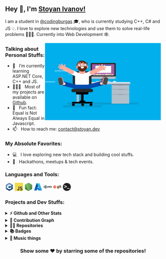 ## Hey 👋, I'm [Stoyan Ivanov!](https://github.com/SSIvanov19/)

I am a student in [@codingburgas](https://github.com/codingburgas) 🎓, who is currently studying C++, C# and JS 💡. I love to explore new technologies and use them to solve real-life problems 👨🏻‍💻. Currently into Web Development 🕸️.

<img align="right" height="250" width="375" alt="" src="https://raw.githubusercontent.com/SSIvanov19/ssivanov19/master/gifts/coder.gif" />


### Talking about Personal Stuffs:

- 🚀 &nbsp; I’m currently learning ASP.NET Core, C++ and JS.
- 👨🏻‍💻 &nbsp; Most of my projects are available on [Github](https://github.com/SSIvanov19?tab=repositories).
- 👾 &nbsp; Fun fact: Equal is Not Always Equal in Javascript.
- 📫 &nbsp; How to reach me: contact@stoyan.dev

### My Absolute Favorites:

- 💻 &nbsp; I love exploring new tech stack and building cool stuffs.
- 🍕 &nbsp; Hackathons, meetups & tech events.

### Languages and Tools:

<code><img height="27" src="https://raw.githubusercontent.com/github/explore/80688e429a7d4ef2fca1e82350fe8e3517d3494d/topics/cpp/cpp.png" alt="cpp"></code>
<code><img height="27" src="https://raw.githubusercontent.com/github/explore/80688e429a7d4ef2fca1e82350fe8e3517d3494d/topics/javascript/javascript.png" alt="javascript"></code>
<code><img height="27" src="https://raw.githubusercontent.com/github/explore/80688e429a7d4ef2fca1e82350fe8e3517d3494d/topics/nodejs/nodejs.png" alt="nodejs"></code>
<code><img height="27" src="https://raw.githubusercontent.com/github/explore/eaef8552d8b082ffafe2bfc8a5023d47da904aac/topics/azure/azure.png" alt="azure"></code>
<code><img height="27" src="https://raw.githubusercontent.com/github/explore/master/topics/unity/unity.png" alt="unity"></code>
<code><img height="27" src="https://raw.githubusercontent.com/github/explore/80688e429a7d4ef2fca1e82350fe8e3517d3494d/topics/git/git.png" alt="git"></code>
<code><img height="27" src="https://raw.githubusercontent.com/github/explore/80688e429a7d4ef2fca1e82350fe8e3517d3494d/topics/terminal/terminal.png" alt="terminal"></code>

### Projects and Dev Stuffs:

<details>	
  <summary><b>⚡ Github and Other Stats</b></summary>
  <br>
  
 <!--START_SECTION:waka-->
![Code Time](http://img.shields.io/badge/Code%20Time-258%20hrs%2027%20mins-blue)

![Profile Views](http://img.shields.io/badge/Profile%20Views-10-blue)

![Lines of code](https://img.shields.io/badge/From%20Hello%20World%20I%27ve%20Written-8.5%20million%20lines%20of%20code-blue)

**🐱 My GitHub Data** 

> 📦 1.3 MB Used in GitHub's Storage 
 > 
> 🏆 159 Contributions in the Year 2024
 > 
> 💼 Opted to Hire
 > 
> 📜 31 Public Repositories 
 > 
> 🔑 39 Private Repositories 
 > 
**I'm an Early 🐤** 

```text
🌞 Morning                568 commits         █████░░░░░░░░░░░░░░░░░░░░   20.96 % 
🌆 Daytime                954 commits         █████████░░░░░░░░░░░░░░░░   35.20 % 
🌃 Evening                963 commits         █████████░░░░░░░░░░░░░░░░   35.54 % 
🌙 Night                  225 commits         ██░░░░░░░░░░░░░░░░░░░░░░░   08.30 % 
```
📅 **I'm Most Productive on Sunday** 

```text
Monday                   428 commits         ████░░░░░░░░░░░░░░░░░░░░░   15.79 % 
Tuesday                  303 commits         ███░░░░░░░░░░░░░░░░░░░░░░   11.18 % 
Wednesday                285 commits         ███░░░░░░░░░░░░░░░░░░░░░░   10.52 % 
Thursday                 310 commits         ███░░░░░░░░░░░░░░░░░░░░░░   11.44 % 
Friday                   450 commits         ████░░░░░░░░░░░░░░░░░░░░░   16.61 % 
Saturday                 393 commits         ████░░░░░░░░░░░░░░░░░░░░░   14.50 % 
Sunday                   541 commits         █████░░░░░░░░░░░░░░░░░░░░   19.96 % 
```


📊 **This Week I Spent My Time On** 

```text
🕑︎ Time Zone: Europe/Sofia

💬 Programming Languages: 
No Activity Tracked This Week

🔥 Editors: 
No Activity Tracked This Week

💻 Operating System: 
No Activity Tracked This Week
```

**I Mostly Code in C#** 

```text
C#                       26 repos            ██████░░░░░░░░░░░░░░░░░░░   25.24 % 
HTML                     16 repos            ████░░░░░░░░░░░░░░░░░░░░░   15.53 % 
TypeScript               15 repos            ████░░░░░░░░░░░░░░░░░░░░░   14.56 % 
Dart                     2 repos             ░░░░░░░░░░░░░░░░░░░░░░░░░   01.94 % 
CSS                      2 repos             ░░░░░░░░░░░░░░░░░░░░░░░░░   01.94 % 
```



**Timeline**

![Lines of Code chart](https://raw.githubusercontent.com/SSIvanov19/SSIvanov19/main/assets/bar_graph.png)


<!--END_SECTION:waka-->
</details>
<details>
  <summary><b>🐍 Contribution Graph</b></summary>

  <picture>
    <source media="(prefers-color-scheme: dark)" srcset="https://github.com/SSIvanov19/ssivanov19/blob/output/github-contribution-grid-snake-dark.svg" />
    <source media="(prefers-color-scheme: light)" srcset="https://github.com/SSIvanov19/ssivanov19/blob/output/github-contribution-grid-snake.svg" />
    <img alt="github-snake" src="github-snake.svg" />
  </picture>
</details>
<details>
  <summary><b>🧑‍🚀 Repositories</b></summary>

[![Maze Game 2021](https://github-readme-stats.vercel.app/api/pin/?username=ssivanov19&repo=maze-game-2021)](https://github.com/SSIvanov19/maze-game-2021)
[![Final FinalProject-Unity](https://github-readme-stats.vercel.app/api/pin/?username=IDIliev18&repo=FinalProject-Unity)](https://github.com/IDIliev18/FinalProject-Unity)
[![Fire department 2021](https://github-readme-stats.vercel.app/api/pin/?username=ssivanov19&repo=fire-department-2021)](https://github.com/SSIvanov19/fire-department-2021)
[![Lathraea Rhodopaea](https://github-readme-stats.vercel.app/api/pin/?username=ssivanov19&repo=lathraea-rhodopaea)](https://github.com/SSIvanov19/fire-department-2021)
[![Chupacabra](https://github-readme-stats.vercel.app/api/pin/?username=idiliev18&repo=chupacabra)](https://github.com/idiliev18/chupacabra)
</details>

<details>
  <summary><b>📚 Badges</b></summary>
  <br>
  
  <!--START_SECTION:badges-->
[![Network Security Support Technician](https://images.credly.com/size/110x110/images/25a0a5f5-56db-4560-8549-14889b105db2/image.png)](http://www.credly.com/badges/aea376ad-6e49-4562-b72d-f214a6be5b0f "Network Security Support Technician")
[![Cisco Certified Support Technician Cybersecurity (CCST Cybersecurity)](https://images.credly.com/size/110x110/images/daf36702-99d0-4ebb-9788-ba7ac797cc8e/image.png)](http://www.credly.com/badges/f3d574c0-39cf-417e-9afe-dcd1df467e3b "Cisco Certified Support Technician Cybersecurity (CCST Cybersecurity)")
[![Cisco Certified Support Technician Networking (CCST Networking)](https://images.credly.com/size/110x110/images/57d88bab-75be-4400-a2fd-dbfa8e2b056e/image.png)](http://www.credly.com/badges/e9962cce-56eb-4437-bf24-9e09047a6c67 "Cisco Certified Support Technician Networking (CCST Networking)")
[![PMI Project Management Ready™](https://images.credly.com/size/110x110/images/9b8fb967-078b-4cc0-9e98-617b3ad4d2f4/PMI-PMR_Badge.png)](http://www.credly.com/badges/d7247adc-5056-4f59-8253-9fd87c3603de "PMI Project Management Ready™")
[![IT Specialist - Cloud Computing](https://images.credly.com/size/110x110/images/86bff777-939c-42c5-9a09-44b9bf635eba/_ITS-Badges-Cloud-Comput.png)](http://www.credly.com/badges/dd573cfa-7b07-4d06-9e09-61991b3e5c2c "IT Specialist - Cloud Computing")
[![IT Specialist - Software Development](https://images.credly.com/size/110x110/images/267a8b92-df48-41f1-9473-a0dae752310e/ITS-Badges_Software-Development_1200px.png)](http://www.credly.com/badges/7d54a583-90af-434c-b868-ef4645bd983c "IT Specialist - Software Development")
[![IT Specialist - Databases](https://images.credly.com/size/110x110/images/49a492cd-5f72-4c9d-aafa-06649e4853fb/MicrosoftTeams-image__5_.png)](http://www.credly.com/badges/4a1dc42b-23e2-4950-84b5-4f728d565144 "IT Specialist - Databases")
[![Networking Academy Learn-A-Thon 2023](https://images.credly.com/size/110x110/images/b1395248-483c-48cd-b40d-7fe93837c37d/image.png)](http://www.credly.com/badges/22062cda-4966-4980-b020-7b77aa929f75 "Networking Academy Learn-A-Thon 2023")
[![Introduction to Cybersecurity](https://images.credly.com/size/110x110/images/af8c6b4e-fc31-47c4-8dcb-eb7a2065dc5b/I2CS__1_.png)](http://www.credly.com/badges/3d15ac1c-90a3-4d69-87ea-727f1f34d9fd "Introduction to Cybersecurity")
[![MS Graph - Hack Together - Microsoft 365 & Power Platform Community 2023](https://images.credly.com/size/110x110/images/e929d1d5-d3c5-45bb-9612-ec3feeac546f/image.png)](http://www.credly.com/badges/83d3ee5e-0be8-4dd5-941a-9a3b097ad872 "MS Graph - Hack Together - Microsoft 365 & Power Platform Community 2023")
[![[CPA-21-02] CPA – C++ Certified Associate Programmer](https://images.credly.com/size/110x110/images/01cbdda3-ce36-439a-867d-310b13f99bc7/image.png)](http://www.credly.com/badges/54c5a193-4334-4507-9e7e-0274ff6f5bd7 "[CPA-21-02] CPA – C++ Certified Associate Programmer")
[![Adobe Certified Professional in Web Design](https://images.credly.com/size/110x110/images/f2c9f4ff-be70-469f-94b8-ebc52980eb95/Adobe_Certified_Professional_Web_Design_digital_badge.png)](http://www.credly.com/badges/2ba1e7aa-a39e-432b-8857-737636a0ecd5 "Adobe Certified Professional in Web Design")
[![Adobe Certified Professional in Web Authoring Using Adobe Dreamweaver](https://images.credly.com/size/110x110/images/b1994087-2f75-4724-8214-f14fa9f8df37/Adobe_Certified_Professional_Adobe_Dreamweaver_digital_badge.png)](http://www.credly.com/badges/9a648268-76dc-4f09-ac78-e8e4a3e5e989 "Adobe Certified Professional in Web Authoring Using Adobe Dreamweaver")
[![Adobe Certified Professional in Video Design](https://images.credly.com/size/110x110/images/2753898c-fa5b-4058-9366-a3ce365d5845/Adobe_Certified_Professional_Video_Design_digital_badge.png)](http://www.credly.com/badges/9f0ab1a8-a2d6-40fb-ae68-d14e34c11fba "Adobe Certified Professional in Video Design")
[![Adobe Certified Professional in Digital Video Using Adobe Premiere Pro](https://images.credly.com/size/110x110/images/487b0a79-e99b-43ce-a7d8-28a76d5aa2d8/Adobe_Certified_Professional_Adobe_Premiere_Pro_digital_badge.png)](http://www.credly.com/badges/82ad11e7-e62f-4680-875f-40ef84e88380 "Adobe Certified Professional in Digital Video Using Adobe Premiere Pro")
[![Adobe Certified Professional in Visual Design Using Adobe Photoshop](https://images.credly.com/size/110x110/images/690784d7-b971-4693-b6ea-7dc990f65544/Adobe_Certified_Professional_Adobe_Photoshop_digital_badge.png)](http://www.credly.com/badges/ce497c19-d1d0-4e7d-9509-d1fea91b9e22 "Adobe Certified Professional in Visual Design Using Adobe Photoshop")
[![Adobe Certified Professional in Graphic Design & Illustration Using Adobe Illustrator](https://images.credly.com/size/110x110/images/5155ed69-ad73-45e3-831b-60507ddeb1ad/Adobe_Certified_Professional_Adobe_Illustrator_digital_badge.png)](http://www.credly.com/badges/f550937e-6f74-447d-83fa-d71b0bc746eb "Adobe Certified Professional in Graphic Design & Illustration Using Adobe Illustrator")
[![Adobe Certified Professional in Visual Design](https://images.credly.com/size/110x110/images/19d96e55-f15c-44d9-9568-43f83505bd5b/Adobe_Certified_Professional_Visual_Design_digital_badge.png)](http://www.credly.com/badges/60dc5bd5-b563-48d6-80ab-90560deead70 "Adobe Certified Professional in Visual Design")
[![Microsoft Certified: Azure AI Fundamentals](https://images.credly.com/size/110x110/images/4136ced8-75d5-4afb-8677-40b6236e2672/azure-ai-fundamentals-600x600.png)](http://www.credly.com/badges/7bb90ab2-d49b-47a2-8e6a-4dbc9a15ab80 "Microsoft Certified: Azure AI Fundamentals")
[![App Development with Swift Certified User](https://images.credly.com/size/110x110/images/9b0ac7af-f7ac-4938-96a4-2d4805bfe23f/image.png)](http://www.credly.com/badges/1e92aafd-026b-49bf-a3cb-ac3d03375916 "App Development with Swift Certified User")
[![App Development with Swift Associate](https://images.credly.com/size/110x110/images/d9598c1a-2f59-49b9-b7fc-a764bf23b4d5/image.png)](http://www.credly.com/badges/d0ccf816-33a7-4ec0-901b-9d0ed2b98450 "App Development with Swift Associate")
[![IT Essentials](https://images.credly.com/size/110x110/images/04e8034c-81f5-4f7f-ab23-e8b428c31ce9/ITE.png)](http://www.credly.com/badges/885acfa6-6e21-46dd-81a3-d804a036279f "IT Essentials")
[![Microsoft Certified: Azure Fundamentals](https://images.credly.com/size/110x110/images/be8fcaeb-c769-4858-b567-ffaaa73ce8cf/image.png)](http://www.credly.com/badges/a893b7fe-2ae4-454c-b33c-e90947b33b28 "Microsoft Certified: Azure Fundamentals")
[![MTA: Introduction to Programming Using Python - Certified 2021](https://images.credly.com/size/110x110/images/ebfba101-5b78-49b6-903a-ac9ad518fe8a/MTA-Introduction_to_Programming_Using_Python-600x600.png)](http://www.credly.com/badges/b5ba2843-1fbd-481c-ad24-29012459b5ba "MTA: Introduction to Programming Using Python - Certified 2021")
[![Microsoft Office Specialist: Excel (Office 2016)](https://images.credly.com/size/110x110/images/d0790dc7-5127-4262-a492-1b60030b0114/MOS_Excel.png)](http://www.credly.com/badges/41931c0f-5be8-4e13-b3fa-82f0defd1957 "Microsoft Office Specialist: Excel (Office 2016)")
[![MTA: Introduction to Programming Using HTML and CSS - Certified 2021](https://images.credly.com/size/110x110/images/241488f4-9110-41aa-804e-51a8f8ba430d/MTA-Introduction_to_Programming_Using_HTML_and_CSS-600x600.png)](http://www.credly.com/badges/50443da3-91dc-4cda-b602-2a9db3d76249 "MTA: Introduction to Programming Using HTML and CSS - Certified 2021")
[![Microsoft Office Specialist: Word (Office 2016)](https://images.credly.com/size/110x110/images/fd092703-61db-4e9f-9c7c-2211d44ca87d/MOS_Word.png)](http://www.credly.com/badges/e6d36159-6402-4420-ac42-45407b356dda "Microsoft Office Specialist: Word (Office 2016)")
[![MTA: Introduction to Programming Using JavaScript - Certified 2021](https://images.credly.com/size/110x110/images/16840ea3-5c9a-4599-853e-7e15bac7748e/MTA-Introduction_to_Programming_Using_JavaScript-600x600.png)](http://www.credly.com/badges/a6f166f2-d8e6-4890-9686-3e2721bc1123 "MTA: Introduction to Programming Using JavaScript - Certified 2021")
<!--END_SECTION:badges-->
  
</details>  
<details>	
  <summary><b>🎵 Music things</b></summary>

  ![Spotify](https://novatorem-green-omega.vercel.app/api/spotify)
  <br>
  ![AppleMusic](https://apple-music-readme-eight.vercel.app/?)
</details>


<div align="center">

### Show some ❤️ by starring some of the repositories!

</div>
